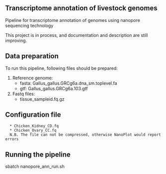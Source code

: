 ## Transcriptome annotation of livestock genomes

Pipeline for transcriptome annotation of genomes using nanopore sequencing technology

This project is in process, and documentation and description are still improving.

## Data preparation
To run this pipeline, following files should be prepared:
  1. Reference genome:
      * fasta: Gallus_gallus.GRCg6a.dna_sm.toplevel.fa
      * gtf: Gallus_gallus.GRCg6a.103.gtf
  2. Fastq files:
      * tissue_sampleid.fq.gz

## Configuration file
      * Chicken_Kidney_CD.fq
      * Chicken_Ovary_CC.fq
      N.B. The file can not be compressed, otherwise NanoPlot would report errors

## Running the pipeline
sbatch nanopore_ann_run.sh
